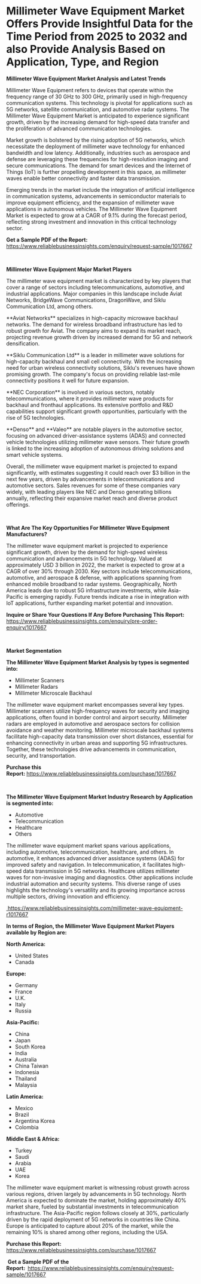 <p><h1>Millimeter Wave Equipment Market Offers Provide Insightful Data for the Time Period from 2025 to 2032 and also Provide Analysis Based on Application, Type, and Region</h1></p><p><strong>Millimeter Wave Equipment Market Analysis and Latest Trends</strong></p>
<p><p>Millimeter Wave Equipment refers to devices that operate within the frequency range of 30 GHz to 300 GHz, primarily used in high-frequency communication systems. This technology is pivotal for applications such as 5G networks, satellite communication, and automotive radar systems. The Millimeter Wave Equipment Market is anticipated to experience significant growth, driven by the increasing demand for high-speed data transfer and the proliferation of advanced communication technologies.</p><p>Market growth is bolstered by the rising adoption of 5G networks, which necessitate the deployment of millimeter wave technology for enhanced bandwidth and low latency. Additionally, industries such as aerospace and defense are leveraging these frequencies for high-resolution imaging and secure communications. The demand for smart devices and the Internet of Things (IoT) is further propelling development in this space, as millimeter waves enable better connectivity and faster data transmission.</p><p>Emerging trends in the market include the integration of artificial intelligence in communication systems, advancements in semiconductor materials to improve equipment efficiency, and the expansion of millimeter wave applications in autonomous vehicles. The Millimeter Wave Equipment Market is expected to grow at a CAGR of 9.1% during the forecast period, reflecting strong investment and innovation in this critical technology sector.</p></p>
<p><strong>Get a Sample PDF of the Report:&nbsp;</strong> <a href="https://www.reliablebusinessinsights.com/enquiry/request-sample/1017667?utm_campaign=3525&utm_medium=2&utm_source=Github&utm_content=ia&utm_term=17042025&utm_id=millimeter-wave-equipment">https://www.reliablebusinessinsights.com/enquiry/request-sample/1017667</a></p>
<p>&nbsp;</p>
<p><strong>Millimeter Wave Equipment Major Market Players</strong></p>
<p><p>The millimeter wave equipment market is characterized by key players that cover a range of sectors including telecommunications, automotive, and industrial applications. Major companies in this landscape include Aviat Networks, BridgeWave Communications, DragonWave, and Siklu Communication Ltd, among others.</p><p>**Aviat Networks** specializes in high-capacity microwave backhaul networks. The demand for wireless broadband infrastructure has led to robust growth for Aviat. The company aims to expand its market reach, projecting revenue growth driven by increased demand for 5G and network densification.</p><p>**Siklu Communication Ltd** is a leader in millimeter wave solutions for high-capacity backhaul and small cell connectivity. With the increasing need for urban wireless connectivity solutions, Siklu's revenues have shown promising growth. The company's focus on providing reliable last-mile connectivity positions it well for future expansion.</p><p>**NEC Corporation** is involved in various sectors, notably telecommunications, where it provides millimeter wave products for backhaul and fronthaul applications. Its extensive portfolio and R&D capabilities support significant growth opportunities, particularly with the rise of 5G technologies.</p><p>**Denso** and **Valeo** are notable players in the automotive sector, focusing on advanced driver-assistance systems (ADAS) and connected vehicle technologies utilizing millimeter wave sensors. Their future growth is linked to the increasing adoption of autonomous driving solutions and smart vehicle systems.</p><p>Overall, the millimeter wave equipment market is projected to expand significantly, with estimates suggesting it could reach over $3 billion in the next few years, driven by advancements in telecommunications and automotive sectors. Sales revenues for some of these companies vary widely, with leading players like NEC and Denso generating billions annually, reflecting their expansive market reach and diverse product offerings.</p></p>
<p>&nbsp;</p>
<p><strong>What Are The Key Opportunities For Millimeter Wave Equipment Manufacturers?</strong></p>
<p><p>The millimeter wave equipment market is projected to experience significant growth, driven by the demand for high-speed wireless communication and advancements in 5G technology. Valued at approximately USD 3 billion in 2022, the market is expected to grow at a CAGR of over 30% through 2030. Key sectors include telecommunications, automotive, and aerospace & defense, with applications spanning from enhanced mobile broadband to radar systems. Geographically, North America leads due to robust 5G infrastructure investments, while Asia-Pacific is emerging rapidly. Future trends indicate a rise in integration with IoT applications, further expanding market potential and innovation.</p></p>
<p><strong>Inquire or Share Your Questions If Any Before Purchasing This Report:</strong> <a href="https://www.reliablebusinessinsights.com/enquiry/pre-order-enquiry/1017667?utm_campaign=3525&utm_medium=2&utm_source=Github&utm_content=ia&utm_term=17042025&utm_id=millimeter-wave-equipment">https://www.reliablebusinessinsights.com/enquiry/pre-order-enquiry/1017667</a></p>
<p>&nbsp;</p>
<p><strong>Market Segmentation</strong></p>
<p><strong>The Millimeter Wave Equipment Market Analysis by types is segmented into:</strong></p>
<p><ul><li>Millimeter Scanners</li><li>Millimeter Radars</li><li>Millimeter Microscale Backhaul</li></ul></p>
<p><p>The millimeter wave equipment market encompasses several key types. Millimeter scanners utilize high-frequency waves for security and imaging applications, often found in border control and airport security. Millimeter radars are employed in automotive and aerospace sectors for collision avoidance and weather monitoring. Millimeter microscale backhaul systems facilitate high-capacity data transmission over short distances, essential for enhancing connectivity in urban areas and supporting 5G infrastructures. Together, these technologies drive advancements in communication, security, and transportation.</p></p>
<p><strong>Purchase this Report:&nbsp;</strong><a href="https://www.reliablebusinessinsights.com/purchase/1017667?utm_campaign=3525&utm_medium=2&utm_source=Github&utm_content=ia&utm_term=17042025&utm_id=millimeter-wave-equipment">https://www.reliablebusinessinsights.com/purchase/1017667</a></p>
<p>&nbsp;</p>
<p><strong>The Millimeter Wave Equipment Market Industry Research by Application is segmented into:</strong></p>
<p><ul><li>Automotive</li><li>Telecommunication</li><li>Healthcare</li><li>Others</li></ul></p>
<p><p>The millimeter wave equipment market spans various applications, including automotive, telecommunication, healthcare, and others. In automotive, it enhances advanced driver assistance systems (ADAS) for improved safety and navigation. In telecommunication, it facilitates high-speed data transmission in 5G networks. Healthcare utilizes millimeter waves for non-invasive imaging and diagnostics. Other applications include industrial automation and security systems. This diverse range of uses highlights the technology's versatility and its growing importance across multiple sectors, driving innovation and efficiency.</p></p>
<p><a href="https://www.reliablebusinessinsights.com/millimeter-wave-equipment-r1017667?utm_campaign=3525&utm_medium=2&utm_source=Github&utm_content=ia&utm_term=17042025&utm_id=millimeter-wave-equipment">&nbsp;https://www.reliablebusinessinsights.com/millimeter-wave-equipment-r1017667</a></p>
<p><strong>In terms of Region, the Millimeter Wave Equipment Market Players available by Region are:</strong></p>
<p>
    <p> <strong> North America: </strong>
        <ul>
            <li>United States</li>
            <li>Canada</li>
        </ul>
        </p> 
    <p> <strong> Europe: </strong>
        <ul>
            <li>Germany</li>
            <li>France</li>
            <li>U.K.</li>
            <li>Italy</li>
            <li>Russia</li>
        </ul>
        </p> 
    <p> <strong> Asia-Pacific: </strong>
        <ul>
            <li>China</li>
            <li>Japan</li>
            <li>South Korea</li>
            <li>India</li>
            <li>Australia</li>
            <li>China Taiwan</li>
            <li>Indonesia</li>
            <li>Thailand</li>
            <li>Malaysia</li>
        </ul>
        </p> 
    <p> <strong> Latin America: </strong>
        <ul>
            <li>Mexico</li>
            <li>Brazil</li>
            <li>Argentina Korea</li>
            <li>Colombia</li>
        </ul>
        </p> 
    <p> <strong> Middle East & Africa: </strong>
        <ul>
            <li>Turkey</li>
            <li>Saudi</li>
            <li>Arabia</li>
            <li>UAE</li>
            <li>Korea</li>
        </ul>
    </p>
    </p>
<p><p>The millimeter wave equipment market is witnessing robust growth across various regions, driven largely by advancements in 5G technology. North America is expected to dominate the market, holding approximately 40% market share, fueled by substantial investments in telecommunication infrastructure. The Asia-Pacific region follows closely at 30%, particularly driven by the rapid deployment of 5G networks in countries like China. Europe is anticipated to capture about 20% of the market, while the remaining 10% is shared among other regions, including the USA.</p></p>
<p><strong>Purchase this Report: </strong><a href="https://www.reliablebusinessinsights.com/purchase/1017667?utm_campaign=3525&utm_medium=2&utm_source=Github&utm_content=ia&utm_term=17042025&utm_id=millimeter-wave-equipment">https://www.reliablebusinessinsights.com/purchase/1017667</a></p>
<p>&nbsp;<strong>Get a Sample PDF of the Report:&nbsp;&nbsp;</strong><a href="https://www.reliablebusinessinsights.com/enquiry/request-sample/1017667?utm_campaign=3525&utm_medium=2&utm_source=Github&utm_content=ia&utm_term=17042025&utm_id=millimeter-wave-equipment">https://www.reliablebusinessinsights.com/enquiry/request-sample/1017667</a></p>
<p><strong></strong></p>
<p><p></p><p></p><p></p></p>